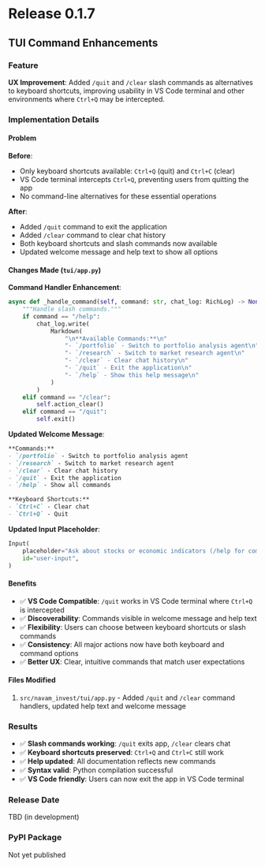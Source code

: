 # Release 0.1.7

## TUI Command Enhancements

### Feature

**UX Improvement**: Added `/quit` and `/clear` slash commands as alternatives to keyboard shortcuts, improving usability in VS Code terminal and other environments where `Ctrl+Q` may be intercepted.

### Implementation Details

#### Problem

**Before**:
- Only keyboard shortcuts available: `Ctrl+Q` (quit) and `Ctrl+C` (clear)
- VS Code terminal intercepts `Ctrl+Q`, preventing users from quitting the app
- No command-line alternatives for these essential operations

**After**:
- Added `/quit` command to exit the application
- Added `/clear` command to clear chat history
- Both keyboard shortcuts and slash commands now available
- Updated welcome message and help text to show all options

#### Changes Made (`tui/app.py`)

**Command Handler Enhancement**:
```python
async def _handle_command(self, command: str, chat_log: RichLog) -> None:
    """Handle slash commands."""
    if command == "/help":
        chat_log.write(
            Markdown(
                "\n**Available Commands:**\n"
                "- `/portfolio` - Switch to portfolio analysis agent\n"
                "- `/research` - Switch to market research agent\n"
                "- `/clear` - Clear chat history\n"
                "- `/quit` - Exit the application\n"
                "- `/help` - Show this help message\n"
            )
        )
    elif command == "/clear":
        self.action_clear()
    elif command == "/quit":
        self.exit()
```

**Updated Welcome Message**:
```markdown
**Commands:**
- `/portfolio` - Switch to portfolio analysis agent
- `/research` - Switch to market research agent
- `/clear` - Clear chat history
- `/quit` - Exit the application
- `/help` - Show all commands

**Keyboard Shortcuts:**
- `Ctrl+C` - Clear chat
- `Ctrl+Q` - Quit
```

**Updated Input Placeholder**:
```python
Input(
    placeholder="Ask about stocks or economic indicators (/help for commands, /quit to exit)...",
    id="user-input",
)
```

#### Benefits

- ✅ **VS Code Compatible**: `/quit` works in VS Code terminal where `Ctrl+Q` is intercepted
- ✅ **Discoverability**: Commands visible in welcome message and help text
- ✅ **Flexibility**: Users can choose between keyboard shortcuts or slash commands
- ✅ **Consistency**: All major actions now have both keyboard and command options
- ✅ **Better UX**: Clear, intuitive commands that match user expectations

#### Files Modified

1. `src/navam_invest/tui/app.py` - Added `/quit` and `/clear` command handlers, updated help text and welcome message

### Results

- ✅ **Slash commands working**: `/quit` exits app, `/clear` clears chat
- ✅ **Keyboard shortcuts preserved**: `Ctrl+Q` and `Ctrl+C` still work
- ✅ **Help updated**: All documentation reflects new commands
- ✅ **Syntax valid**: Python compilation successful
- ✅ **VS Code friendly**: Users can now exit the app in VS Code terminal

### Release Date
TBD (in development)

### PyPI Package
Not yet published

